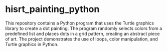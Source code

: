# hisrt_painting_python
This repository contains a Python program that uses the Turtle graphics library to create a dot painting. The program randomly selects colors from a predefined list and places dots in a grid pattern, creating an abstract piece of art. The project demonstrates the use of loops, color manipulation, and Turtle graphics in Python.

